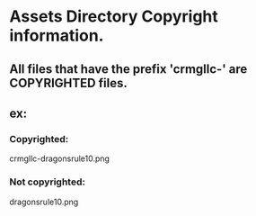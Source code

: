 # Assets Directory Copyright information.
## All files that have the prefix 'crmgllc-' are COPYRIGHTED files.
## ex:
### Copyrighted:
crmgllc-dragonsrule10.png
### Not copyrighted:
dragonsrule10.png